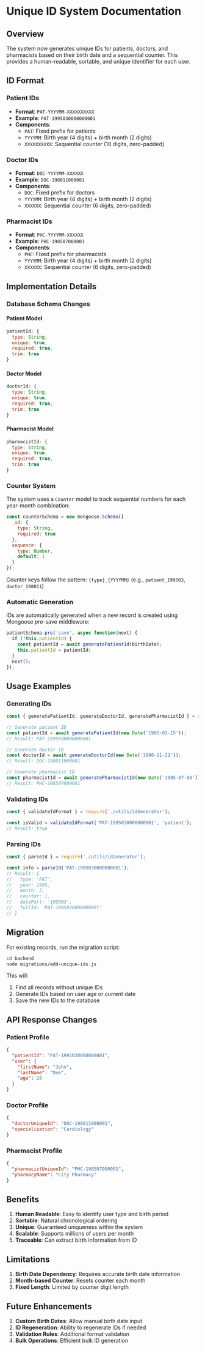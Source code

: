 # Unique ID System Documentation

## Overview

The system now generates unique IDs for patients, doctors, and pharmacists based on their birth date and a sequential counter. This provides a human-readable, sortable, and unique identifier for each user.

## ID Format

### Patient IDs
- **Format**: `PAT-YYYYMM-XXXXXXXXXX`
- **Example**: `PAT-1995030000000001`
- **Components**:
  - `PAT`: Fixed prefix for patients
  - `YYYYMM`: Birth year (4 digits) + birth month (2 digits)
  - `XXXXXXXXXX`: Sequential counter (10 digits, zero-padded)

### Doctor IDs
- **Format**: `DOC-YYYYMM-XXXXXX`
- **Example**: `DOC-198011000001`
- **Components**:
  - `DOC`: Fixed prefix for doctors
  - `YYYYMM`: Birth year (4 digits) + birth month (2 digits)
  - `XXXXXX`: Sequential counter (6 digits, zero-padded)

### Pharmacist IDs
- **Format**: `PHC-YYYYMM-XXXXXX`
- **Example**: `PHC-198507000001`
- **Components**:
  - `PHC`: Fixed prefix for pharmacists
  - `YYYYMM`: Birth year (4 digits) + birth month (2 digits)
  - `XXXXXX`: Sequential counter (6 digits, zero-padded)

## Implementation Details

### Database Schema Changes

#### Patient Model
```javascript
patientId: {
  type: String,
  unique: true,
  required: true,
  trim: true
}
```

#### Doctor Model
```javascript
doctorId: {
  type: String,
  unique: true,
  required: true,
  trim: true
}
```

#### Pharmacist Model
```javascript
pharmacistId: {
  type: String,
  unique: true,
  required: true,
  trim: true
}
```

### Counter System

The system uses a `Counter` model to track sequential numbers for each year-month combination:

```javascript
const counterSchema = new mongoose.Schema({
  _id: {
    type: String,
    required: true
  },
  sequence: {
    type: Number,
    default: 1
  }
});
```

Counter keys follow the pattern: `{type}_{YYYYMM}` (e.g., `patient_199503`, `doctor_198011`)

### Automatic Generation

IDs are automatically generated when a new record is created using Mongoose pre-save middleware:

```javascript
patientSchema.pre('save', async function(next) {
  if (!this.patientId) {
    const patientId = await generatePatientId(birthDate);
    this.patientId = patientId;
  }
  next();
});
```

## Usage Examples

### Generating IDs

```javascript
const { generatePatientId, generateDoctorId, generatePharmacistId } = require('./utils/idGenerator');

// Generate patient ID
const patientId = await generatePatientId(new Date('1995-03-15'));
// Result: PAT-1995030000000001

// Generate doctor ID
const doctorId = await generateDoctorId(new Date('1980-11-22'));
// Result: DOC-198011000001

// Generate pharmacist ID
const pharmacistId = await generatePharmacistId(new Date('1985-07-08'));
// Result: PHC-198507000001
```

### Validating IDs

```javascript
const { validateIdFormat } = require('./utils/idGenerator');

const isValid = validateIdFormat('PAT-1995030000000001', 'patient');
// Result: true
```

### Parsing IDs

```javascript
const { parseId } = require('./utils/idGenerator');

const info = parseId('PAT-1995030000000001');
// Result: {
//   type: 'PAT',
//   year: 1995,
//   month: 3,
//   counter: 1,
//   datePart: '199503',
//   fullId: 'PAT-1995030000000001'
// }
```

## Migration

For existing records, run the migration script:

```bash
cd backend
node migrations/add-unique-ids.js
```

This will:
1. Find all records without unique IDs
2. Generate IDs based on user age or current date
3. Save the new IDs to the database

## API Response Changes

### Patient Profile
```json
{
  "patientId": "PAT-1995030000000001",
  "user": {
    "firstName": "John",
    "lastName": "Doe",
    "age": 28
  }
}
```

### Doctor Profile
```json
{
  "doctorUniqueId": "DOC-198011000001",
  "specialization": "Cardiology"
}
```

### Pharmacist Profile
```json
{
  "pharmacistUniqueId": "PHC-198507000001",
  "pharmacyName": "City Pharmacy"
}
```

## Benefits

1. **Human Readable**: Easy to identify user type and birth period
2. **Sortable**: Natural chronological ordering
3. **Unique**: Guaranteed uniqueness within the system
4. **Scalable**: Supports millions of users per month
5. **Traceable**: Can extract birth information from ID

## Limitations

1. **Birth Date Dependency**: Requires accurate birth date information
2. **Month-based Counter**: Resets counter each month
3. **Fixed Length**: Limited by counter digit length

## Future Enhancements

1. **Custom Birth Dates**: Allow manual birth date input
2. **ID Regeneration**: Ability to regenerate IDs if needed
3. **Validation Rules**: Additional format validation
4. **Bulk Operations**: Efficient bulk ID generation 